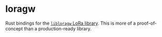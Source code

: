 # loragw

Rust bindings for the [`libloragw` LoRa library](https://github.com/Lora-net/lora_gateway). This is more of a proof-of-concept than a production-ready library.
